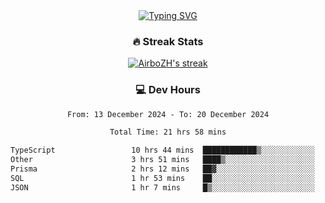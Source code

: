 
<div align="center">
  <a href="https://git.io/typing-svg"><img src="https://readme-typing-svg.demolab.com?font=Fira+Code&size=30&pause=1000&color=33F7F5&center=true&vCenter=true&width=435&lines=Hi+there+%F0%9F%91%8B+I+am+AirboZH+;Welcome+to+my+Github" alt="Typing SVG" /></a>

<h3>🔥 Streak Stats</h3>

<!-- GitHub Readme Streak Stats - https://github.com/DenverCoder1/github-readme-streak-stats -->
<p>
  <a href="https://github.com/DenverCoder1/github-readme-streak-stats">
    <img title="🔥 Get streak stats for your profile at git.io/streak-stats" alt="AirboZH's streak" src="https://streak-stats.demolab.com/?user=AirboZH&theme=monokai-metallian&hide_border=true"/>
  </a>
</p>

<h3>💻 Dev Hours</h3>
<!--START_SECTION:waka-->

```txt
From: 13 December 2024 - To: 20 December 2024

Total Time: 21 hrs 58 mins

TypeScript                 10 hrs 44 mins  ████████████▒░░░░░░░░░░░░   48.87 %
Other                      3 hrs 51 mins   ████▒░░░░░░░░░░░░░░░░░░░░   17.59 %
Prisma                     2 hrs 12 mins   ██▓░░░░░░░░░░░░░░░░░░░░░░   10.02 %
SQL                        1 hr 53 mins    ██░░░░░░░░░░░░░░░░░░░░░░░   08.57 %
JSON                       1 hr 7 mins     █▒░░░░░░░░░░░░░░░░░░░░░░░   05.14 %
```

<!--END_SECTION:waka-->
</div>  
